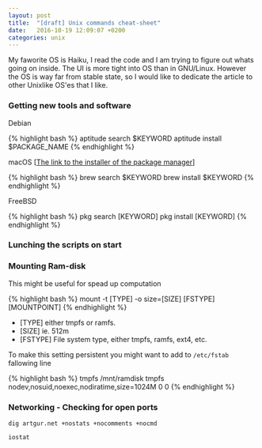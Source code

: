 ```yaml
---
layout: post
title:  "[draft] Unix commands cheat-sheet"
date:   2016-10-19 12:09:07 +0200
categories: unix
---
```


My faworite OS is Haiku, I read the code and I am trying to figure out whats going on inside. The UI is more tight into OS than in GNU/Linux. However the OS is way far from stable state, so I would like to dedicate the article to other Unixlike OS'es that I like.



### Getting new tools and software

Debian

{% highlight bash %}
aptitude search $KEYWORD
aptitude install $PACKAGE_NAME
{% endhighlight %}

macOS \[[The link to the installer of the package manager](http://brew.sh/index_pl.html)\]

{% highlight bash %}
brew search $KEYWORD
brew install $KEYWORD
{% endhighlight %}

FreeBSD

{% highlight bash %}
pkg search [KEYWORD]
pkg install [KEYWORD]
{% endhighlight %}

### Lunching the scripts on start

### Mounting Ram-disk 

This might be useful for spead up computation

{% highlight bash %}
mount -t [TYPE] -o size=[SIZE] [FSTYPE] [MOUNTPOINT]
{% endhighlight %}

* [TYPE] either tmpfs or ramfs.
* [SIZE] ie. 512m
* [FSTYPE] File system type, either tmpfs, ramfs, ext4, etc.

To make this setting persistent you might want to add to `/etc/fstab` fallowing line

{% highlight bash %}
tmpfs       /mnt/ramdisk tmpfs   nodev,nosuid,noexec,nodiratime,size=1024M   0 0
{% endhighlight %}


###  Networking - Checking for open ports
`dig artgur.net +nostats +nocomments +nocmd`

`iostat`
